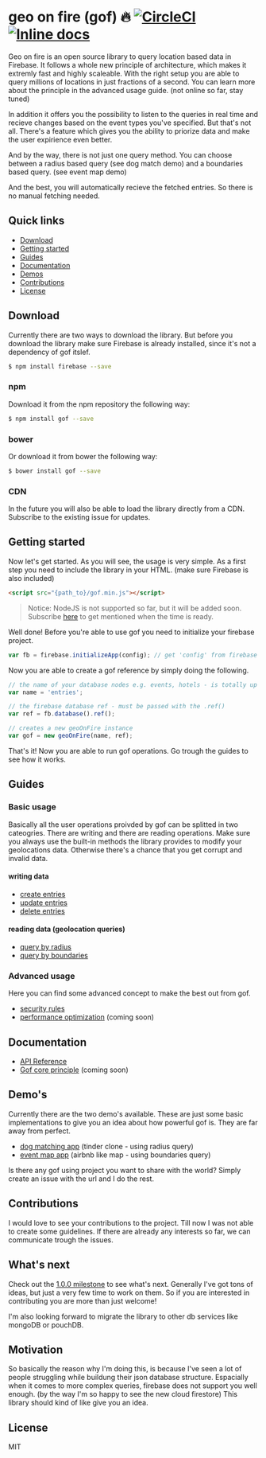 geo on fire (gof) :fire: 
[![CircleCI](https://circleci.com/gh/Orlandster1998/geo-on-fire/tree/master.svg?style=shield&circle-token=c4bc8569819d11ed6f227e38c9507ddc55a4ddcd)](https://circleci.com/gh/Orlandster1998/geo-on-fire/tree/master)
[![Inline docs](http://inch-ci.org/github/Orlandster1998/geo-on-fire.svg?branch=master)](http://inch-ci.org/github/Orlandster1998/geo-on-fire)
===========
Geo on fire is an open source library to query location based data in Firebase. It follows a whole new principle of architecture, which makes it extremly fast and highly scaleable. With the right setup you are able to query millions of locations in just fractions of a second. You can learn more about the principle in the advanced usage guide. (not online so far, stay tuned)

In addition it offers you the possibility to listen to the queries in real time and recieve changes based on the event types you've specified. But that's not all. There's a feature which gives you the ability to priorize data and make the user expirience even better.

And by the way, there is not just one query method. You can choose between a radius based query (see dog match demo) and a boundaries based query. (see event map demo) 

And the best, you will automatically recieve the fetched entries. So there is no manual fetching needed.

## Quick links

 * [Download](#download)
 * [Getting started](#getting-started)
 * [Guides](#guides)
 * [Documentation](#documentation)
 * [Demos](#demos)
 * [Contributions](#contributions)
 * [License](#license)


## Download
Currently there are two ways to download the library. But before you download the library make sure Firebase is already installed, since it's not a dependency of gof itslef.

```bash
$ npm install firebase --save
```

### npm
Download it from the npm repository the following way:
```bash
$ npm install gof --save
```
### bower
Or download it from bower the following way:
```bash
$ bower install gof --save
```

### CDN
In the future you will also be able to load the library directly from a CDN. Subscribe to the existing issue for updates.

## Getting started
Now let's get started. As you will see, the usage is very simple. As a first step you need to include the library in your HTML. (make sure Firebase is also included)

```html
<script src="{path_to}/gof.min.js"></script>
```

> Notice: NodeJS is not supported so far, but it will be added soon. Subscribe [here](https://github.com/Orlandster1998/geo-on-fire/issues/10) to get mentioned when the time is ready.

Well done! Before you're able to use gof you need to initialize your firebase project.

```js
var fb = firebase.initializeApp(config); // get 'config' from firebase
```

Now you are able to create a gof reference by simply doing the following.

```js
// the name of your database nodes e.g. events, hotels - is totally up to you
var name = 'entries'; 

// the firebase database ref - must be passed with the .ref()
var ref = fb.database().ref();

// creates a new geoOnFire instance
var gof = new geoOnFire(name, ref);
```

That's it! Now you are able to run gof operations. Go trough the guides to see how it works.

## Guides
### Basic usage
Basically all the user operations proivded by gof can be splitted in two cateogries. There are writing and there are reading operations. Make sure you always use the built-in methods the library provides to modify your geolocations data. Otherwise there's a chance that you get corrupt and invalid data.

#### writing data
 * [create entries](https://github.com/Orlandster1998/geo-on-fire/wiki/Basic-usage#create-entries)
 * [update entries](https://github.com/Orlandster1998/geo-on-fire/wiki/Basic-usage#update-entries)
 * [delete entries](https://github.com/Orlandster1998/geo-on-fire/wiki/Basic-usage#delete-entries)
#### reading data (geolocation queries)
 * [query by radius](https://github.com/Orlandster1998/geo-on-fire/wiki/Basic-usage#query-by-radius)
 * [query by boundaries](https://github.com/Orlandster1998/geo-on-fire/wiki/Basic-usage#query-by-boundaries)
### Advanced usage
Here you can find some advanced concept to make the best out from gof.
 * [security rules](https://github.com/Orlandster1998/geo-on-fire/wiki/Security-rules)
 * [performance optimization]() (coming soon)

## Documentation
 * [API Reference](https://orlandster1998.github.io/geo-on-fire/)
 * [Gof core principle]() (coming soon)
 
## Demo's
Currently there are the two demo's available. These are just some basic implementations to give you an idea about how powerful gof is. They are far away from perfect.
 * [dog matching app](https://run.plnkr.co/plunks/AYaN8ABEDcMntgbJyLVW/) (tinder clone - using radius query)
 * [event map app](https://run.plnkr.co/plunks/xJgstAvXYcp0w7MbOOjm/) (airbnb like map - using boundaries query)

Is there any gof using project you want to share with the world? Simply create an issue with the url and I do the rest.

## Contributions
I would love to see your contributions to the project. Till now I was not able to create some guidelines. If there are already any interests so far, we can communicate trough the issues.

## What's next
Check out the [1.0.0 milestone](https://github.com/Orlandster1998/geo-on-fire/milestone/3) to see what's next. Generally I've got tons of ideas, but just a very few time to work on them. So if you are interested in contributing you are more than just welcome!

I'm also looking forward to migrate the library to other db services like mongoDB or pouchDB.

## Motivation
So basically the reason why I'm doing this, is because I've seen a lot of people struggling while buildung their json database structure. Espacially when it comes to more complex queries, firebase does not support you well enough. (by the way I'm so happy to see the new cloud firestore) This library should kind of like give you an idea.

## License
MIT

